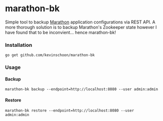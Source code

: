 # marathon-bk
Simple tool to backup [Marathon](https://mesosphere.github.io/marathon/) 
application configurations via REST API. A more thorough solution is to backup 
Marathon's Zookeeper state however I have found that to be inconvient... hence
marathon-bk!

### Installation

    go get github.com/kevinschoon/marathon-bk
    

### Usage

#### Backup

    marathon-bk backup --endpoint=http://localhost:8080 --user admin:admin
    
#### Restore

    marathon-bk restore --endpoint=http://localhost:8080 --user admin:admin
